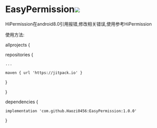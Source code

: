 # EasyPermission[![](https://jitpack.io/v/Haozi0456/EasyPermission.svg)](https://jitpack.io/#Haozi0456/EasyPermission)
HiPermission在android8.0引用报错,修改相关错误,使用参考HiPermission

使用方法:

allprojects {

 repositories {
 
	...
	
	maven { url 'https://jitpack.io' }
	
 }
 
}
  
dependencies {

	implementation 'com.github.Haozi0456:EasyPermission:1.0.0'
	
}

